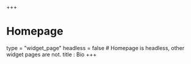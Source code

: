 +++
# Homepage
type = "widget_page"
headless = false  # Homepage is headless, other widget pages are not.
title : Bio
+++
